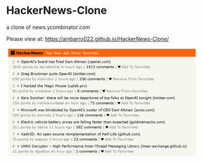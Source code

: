 # HackerNews-Clone
 a clone of news.ycombinator.com

Please view at:
https://anibarro022.github.io/HackerNews-Clone/

![](/images/HNclone.png)
